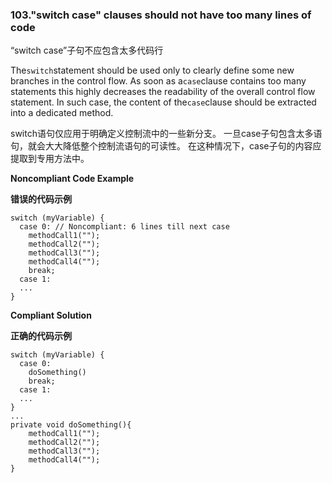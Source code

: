 ### 103."switch case" clauses should not have too many lines of code


“switch case”子句不应包含太多代码行


The`switch`statement should be used only to clearly define some new branches in the control flow. As soon as a`case`clause contains too many statements this highly decreases the readability of the overall control flow statement. In such case, the content of the`case`clause should be extracted into a dedicated method.

switch语句仅应用于明确定义控制流中的一些新分支。 一旦case子句包含太多语句，就会大大降低整个控制流语句的可读性。 在这种情况下，case子句的内容应提取到专用方法中。

**Noncompliant Code Example**

**错误的代码示例**

```
switch (myVariable) {
  case 0: // Noncompliant: 6 lines till next case
    methodCall1("");
    methodCall2("");
    methodCall3("");
    methodCall4("");
    break;
  case 1:
  ...
}
```

**Compliant Solution**

**正确的代码示例**


```
switch (myVariable) {
  case 0:
    doSomething()
    break;
  case 1:
  ...
}
...
private void doSomething(){
    methodCall1("");
    methodCall2("");
    methodCall3("");
    methodCall4("");
}
```
